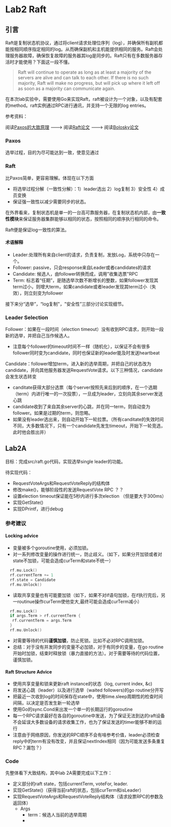 # Lab2 Raft

## 引言

Raft是复制状态机协议，通过将client请求处理位序列（log），并确保所有副机都能按相同顺序指定相同的log。从而确保副机和主机能提供相同的服务。Raft会处理服务器故障，确保恢复故障的服务器其log是同步的。Raft只有在多数服务器存活时才能使用？下面这一段不懂。

> Raft will continue to operate as long as at least a majority of the servers are alive and can talk to each other. If there is no such majority, Raft will make no progress, but will pick up where it left off as soon as a majority can communicate again.

在本次lab实验中，需要使用Go来实现Raft，raft被设计为一个对象，以及有配套的method。raft实例通过RPC进行通讯，并支持一个无限的log entries。

参考资料：

阅读[Paxos的大致原理](https://www.zhihu.com/question/19787937) ---> 阅读[Raft论文](https://pdos.csail.mit.edu/6.824/papers/raft-extended.pdf) ---> 阅读[Bolosky论文](https://static.usenix.org/event/nsdi11/tech/full_papers/Bolosky.pdf)

### Paxos

选举过程，目的为尽可能达到一致，使意见通过

### Raft

比Paxos简单，更容易理解。体现在以下方面

* 将选举过程分解（一致性分解）：1）leader选出 2）log复制 3）安全性 4）成员变换
* 保证强一致性以减少需要同步的状态。

在外界看来，复制状态机是单一的一台高可靠服务器，在复制状态机内部，由**一致性模块**来保证服务器集群能够以相同的状态，按照相同的顺序执行相同的命令。

Raft便是保证log一致性的算法。

#### 术语解释

* Leader:处理所有来自client的请求，负责复制，发放Log，系统中只存在一个。
* Follower: passive，只会response来自Leader或者candidates的请求
* Candidate: 候选人，由follower转换而成，调用”收集选票"RPC
* Term: 标志着“任期”，是随选举次数不断增长的整数，如果follower发现其term过小，则增大term，如果candidate或者leader发现其term过小（失效），则立刻变为follower

接下来分“选举”，“log复制"，"安全性”三部分讨论实现细节。

### Leader Selection

Follower：如果在一段时间（election timeout）没有收到RPC请求，则开始一段新的选举，并把自己当作候选人。

* 注意每个follower的timeout时间不一样（随机化），以保证不会有很多follower同时变为candidate，同时也保证新的leader能及时发送heartbeat

Candidate：follower增加term，进入新的选举周期，并把自己的状态改为candidate，并向其他服务器发送RequestVote请求。以下三种情况，candidate会发生状态转变

* canditate获得大部分选票（每个server按照先来后到的顺序，在一个选期（term）内进行唯一的一次投票），一旦成为leader，立刻向其余server发送心跳
* candidate收到了来自其余server的心跳，并在同一term，则自动变为follower。如果是过期的term，则忽略。
* 如果没有leader选出来，则自动开始下一轮拉票。（所有canditate的失效时间不同，大多数情况下，只有一个candidate先发生timeout，开始下一轮竞选，此时他会胜出并）



## Lab2A

目标：完成src/raft.go代码，实现选举single leader的功能。

待实现代码：

* RequestVoteArgs和RequestVoteReply的结构体
* 修改make()，能够阶段性的发送RequestVote RPC ？？
* 设置election timeout保证能在5秒内进行多次election （但是要大于300ms）
* 实现GetState()
* 实现DPrintf，进行debug

### 参考建议

#### Locking advice

* 变量被多个goroutine使用，必须加锁。
* 对一系列修改变量的操作进行统一，防止歧义。（如下，如果分开加锁或者对state不加锁，可能会造成curTerm和state不统一）

```go
  rf.mu.Lock()
  rf.currentTerm += 1
  rf.state = Candidate
  rf.mu.Unlock()
```

* 读取共享变量也有可能要加锁（如下，如果不对if语句加锁，在if执行完后，另一routinue操作curTerm使他变大,最终可能会造成curTerm减小）

```go
  rf.mu.Lock()
  if args.Term > rf.currentTerm {
   rf.currentTerm = args.Term
  }
  rf.mu.Unlock()
```

* 对需要等待的代码**谨慎加锁**，防止死锁。比如不必对RPC调用加锁。
* 总结：对于没有并发同步的变量不必加锁，对于有同步的变量，在go routine开始时加锁，结束时释放锁（暴力直接的方法）。对于需要等待的代码位置，谨慎加锁。

#### Raft Structure Advice

* 使用共享变量和锁来更新raft instance的状态（log, current index, &c)
* 将发送心跳（leader）以及进行选举（waited followers)的go routine分开写
* 把最近一次收到log的时间保存在state中，使用time.sleep周期性的检查时间间隔，以决定是否发生新一轮选举
* 使用Go的sync.Cond来出发一个单一的长期运行的goroutine
* 每一个RPC请求最好在各自的goroutine中发送，为了保证无法到达的raft设备不会延误大多数设备的请求收集工作，也为了保证发送的timer能够不断的运行
* 注意由于网络原因，你发送的RPC顺序不会有啥参考价值，leader必须检查reply中的term有没有改变，并且保证nextIndex相同（因为可能发送多条重复RPC？漏包？）

### Code

先整体看下大致结构，其中lab 2A需要完成以下工作：

* 定义部分的raft state，包括currentTerm, voteFor, leader.
* 实现GetState()（获得当前raft的状态，包括curTerm和isLeader）
* 实现RequestVoteArgs和RequestVoteReply结构体（请求投票RPC的参数及返回体）
  * Args
    * term：候选人当前的选举周期
    * 